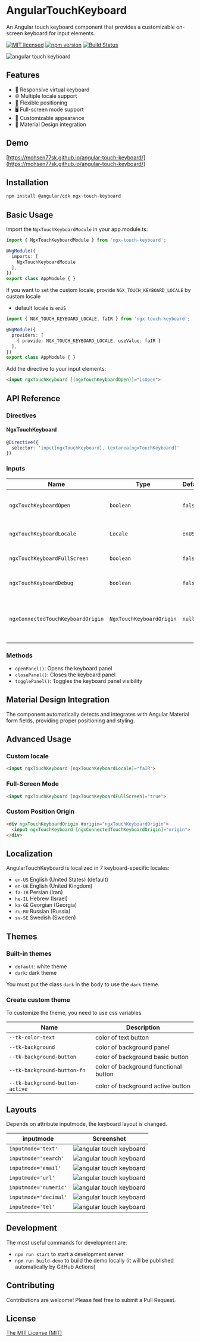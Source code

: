 # AngularTouchKeyboard

An Angular touch keyboard component that provides a customizable on-screen keyboard for input elements.

[![MIT licensed](https://img.shields.io/badge/license-MIT-blue.svg)](LICENSE) [![npm version](https://badge.fury.io/js/ngx-touch-keyboard.svg)](http://badge.fury.io/js/ngx-touch-keyboard) [![Build Status](https://github.com/mohsen77sk/angular-touch-keyboard/workflows/main/badge.svg)](https://github.com/mohsen77sk/angular-touch-keyboard/actions)

![angular touch keyboard](https://mohsen77sk.github.io/angular-touch-keyboard/assets/images/angularTouchKeyboard.png)

## Features

- 📱 Responsive virtual keyboard
- 🌐 Multiple locale support
- 🎯 Flexible positioning
- 🖥️ Full-screen mode support
- 🎨 Customizable appearance
- 🔧 Material Design integration

## Demo

[https://mohsen77sk.github.io/angular-touch-keyboard/](https://mohsen77sk.github.io/angular-touch-keyboard/)

## Installation

```bash
npm install @angular/cdk ngx-touch-keyboard
```

## Basic Usage

Import the `NgxTouchKeyboardModule` in your app.module.ts:

```typescript
import { NgxTouchKeyboardModule } from 'ngx-touch-keyboard';

@NgModule({
  imports: [
    NgxTouchKeyboardModule
  ],
})
export class AppModule { }
```

If you want to set the custom locale, provide `NGX_TOUCH_KEYBOARD_LOCALE` by custom locale

- default locale is `enUS`

```typescript
import { NGX_TOUCH_KEYBOARD_LOCALE, faIR } from 'ngx-touch-keyboard';

@NgModule({
  providers: [
    { provide: NGX_TOUCH_KEYBOARD_LOCALE, useValue: faIR }
  ],
})
export class AppModule { }
```

Add the directive to your input elements:

```html
<input ngxTouchKeyboard [(ngxTouchKeyboardOpen)]="isOpen">
```

## API Reference

### Directives

#### NgxTouchKeyboard

```typescript
@Directive({
  selector: 'input[ngxTouchKeyboard], textarea[ngxTouchKeyboard]'
})
```

### Inputs

| Name                              | Type                     | Default | Description                                    |
| --------------------------------- | ------------------------ | ------- | ---------------------------------------------- |
| `ngxTouchKeyboardOpen`            | `boolean`                | `false` | Controls the visibility of the keyboard        |
| `ngxTouchKeyboardLocale`          | `Locale`                 | `enUS`  | Sets the keyboard locale                       |
| `ngxTouchKeyboardFullScreen`      | `boolean`                | `false` | Enables full-screen mode                       |
| `ngxTouchKeyboardDebug`           | `boolean`                | `false` | Enables debug mode                             |
| `ngxConnectedTouchKeyboardOrigin` | `NgxTouchKeyboardOrigin` | `null`  | Sets a custom origin for the keyboard position |

### Methods

- `openPanel()`: Opens the keyboard panel
- `closePanel()`: Closes the keyboard panel
- `togglePanel()`: Toggles the keyboard panel visibility

## Material Design Integration

The component automatically detects and integrates with Angular Material form fields, providing proper positioning and styling.

## Advanced Usage

### Custom locale

```html
<input ngxTouchKeyboard [ngxTouchKeyboardLocale]="faIR">
```

### Full-Screen Mode

```html
<input ngxTouchKeyboard [ngxTouchKeyboardFullScreen]="true">
```

### Custom Position Origin

```html
<div ngxTouchKeyboardOrigin #origin="ngxTouchKeyboardOrigin">
  <input ngxTouchKeyboard [ngxConnectedTouchKeyboardOrigin]="origin">
</div>
```

## Localization

AngularTouchKeyboard is localized in 7 keyboard-specific locales:

* `en-US` English (United States) (default)
* `en-UK` English (United Kingdom)
* `fa-IR` Persian (Iran)
* `he-IL` Hebrew (Israel)
* `ka-GE` Georgian (Georgia)
* `ru-RU` Russian (Russia)
* `sv-SE` Swedish (Sweden)

## Themes

### Built-in themes

* `default`: white theme
* `dark`: dark theme

You must put the class `dark` in the body to use the `dark` theme.

### Create custom theme

To customize the theme, you need to use css variables.

| Name                            | Description                           |
| ------------------------------- | ------------------------------------- |
| `--tk-color-text`               | color of text button                  |
| `--tk-background`               | color of background panel             |
| `--tk-background-button`        | color of background basic button      |
| `--tk-background-button-fn`     | color of background functional button |
| `--tk-background-button-active` | color of background active button     |

## Layouts

Depends on attribute inputmode, the keyboard layout is changed.

| inputmode             | Screenshot                                                                                               |
| --------------------- | -------------------------------------------------------------------------------------------------------- |
| `inputmode='text'`    | ![angular touch keyboard](https://mohsen77sk.github.io/angular-touch-keyboard/assets/images/text.png)    |
| `inputmode='search'`  | ![angular touch keyboard](https://mohsen77sk.github.io/angular-touch-keyboard/assets/images/search.png)  |
| `inputmode='email'`   | ![angular touch keyboard](https://mohsen77sk.github.io/angular-touch-keyboard/assets/images/email.png)   |
| `inputmode='url'`     | ![angular touch keyboard](https://mohsen77sk.github.io/angular-touch-keyboard/assets/images/url.png)     |
| `inputmode='numeric'` | ![angular touch keyboard](https://mohsen77sk.github.io/angular-touch-keyboard/assets/images/number.png)  |
| `inputmode='decimal'` | ![angular touch keyboard](https://mohsen77sk.github.io/angular-touch-keyboard/assets/images/decimal.png) |
| `inputmode='tel'`     | ![angular touch keyboard](https://mohsen77sk.github.io/angular-touch-keyboard/assets/images/tel.png)     |

## Development

The most useful commands for development are:

* `npm run start` to start a development server
* `npm run build-demo` to build the demo locally (it will be published automatically by GitHub Actions)

## Contributing

Contributions are welcome! Please feel free to submit a Pull Request.

## License

[The MIT License (MIT)](LICENSE)
